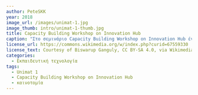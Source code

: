 ```yaml
---
author: PeteSKK
year: 2018
image_url: /images/unimat-1.jpg
image_thumb: intro/unimat-1-thumb.jpg
title: Capacity Building Workshop on Innovation Hub
caption: "Στο σεμινάριο Capacity Building Workshop on Innovation Hub ένα απο τα κύρια εργαλεία που χρησιμοποιήθιηκαν ήταν το Unimat 1. Αυτό το εργαλίο, το οποίο είναι τόσο απλό που μέχρι και παιδιά να προτείνονται να το χρησιμοποιήσουν, βοήθησε στο να δείξουν τρόπους ώστε να μπορεί κάποιος να κάνει πιο πολλές καινοτομίες μέσω του έργο του."
license_url: https://commons.wikimedia.org/w/index.php?curid=67559330
license_text: Courtesy of Biswarup Ganguly, CC BY-SA 4.0, via Wikimedia Commons
categories:
  - Εκπαιδευτική τεχνολογία
tags:
  - Unimat 1
  - Capacity Building Workshop on Innovation Hub
  - καινοτομία
---
```

